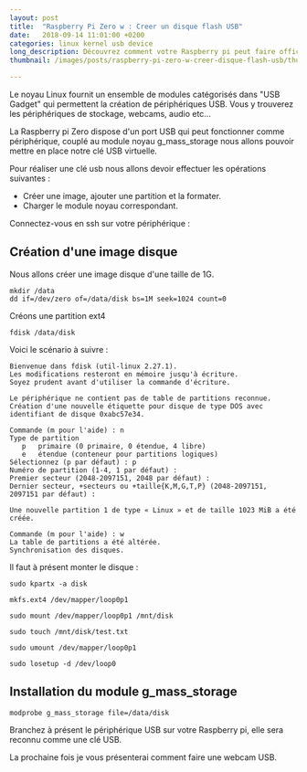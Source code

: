 ```yaml
---
layout: post
title:  "Raspberry Pi Zero w : Creer un disque flash USB"
date:   2018-09-14 11:01:00 +0200
categories: linux kernel usb device
long_description: Découvrez comment votre Raspberry pi peut faire office de disque flash USB.
thumbnail: /images/posts/raspberry-pi-zero-w-creer-disque-flash-usb/thumbnail.png

---
```


Le noyau Linux fournit un ensemble de modules catégorisés dans "USB Gadget" qui permettent la création de périphériques USB. Vous y trouverez les périphériques de stockage, webcams, audio etc...

La Raspberry pi Zero dispose d'un port USB qui peut fonctionner comme périphérique, couplé au module noyau g_mass_storage nous allons pouvoir mettre en place notre clé USB virtuelle.

Pour réaliser une clé usb nous allons devoir effectuer les opérations suivantes :

* Créer une image, ajouter une partition et la formater.
* Charger le module noyau correspondant.

Connectez-vous en ssh sur votre périphérique :

## Création d'une image disque


Nous allons créer une image disque d'une taille de 1G.
```
mkdir /data
dd if=/dev/zero of=/data/disk bs=1M seek=1024 count=0
```

Créons une partition ext4
```
fdisk /data/disk
```

Voici le scénario à suivre :

```
Bienvenue dans fdisk (util-linux 2.27.1).
Les modifications resteront en mémoire jusqu'à écriture.
Soyez prudent avant d'utiliser la commande d'écriture.

Le périphérique ne contient pas de table de partitions reconnue.
Création d'une nouvelle étiquette pour disque de type DOS avec identifiant de disque 0xabc57e34.

Commande (m pour l'aide) : n
Type de partition
   p   primaire (0 primaire, 0 étendue, 4 libre)
   e   étendue (conteneur pour partitions logiques)
Sélectionnez (p par défaut) : p
Numéro de partition (1-4, 1 par défaut) :
Premier secteur (2048-2097151, 2048 par défaut) :
Dernier secteur, +secteurs ou +taille{K,M,G,T,P} (2048-2097151, 2097151 par défaut) :

Une nouvelle partition 1 de type « Linux » et de taille 1023 MiB a été créée.

Commande (m pour l'aide) : w
La table de partitions a été altérée.
Synchronisation des disques.

```

Il faut à présent monter le disque :

```
sudo kpartx -a disk

mkfs.ext4 /dev/mapper/loop0p1

sudo mount /dev/mapper/loop0p1 /mnt/disk

sudo touch /mnt/disk/test.txt

sudo umount /dev/mapper/loop0p1

sudo losetup -d /dev/loop0
```

## Installation du module g_mass_storage

```
modprobe g_mass_storage file=/data/disk
```

Branchez à présent le périphérique USB sur votre Raspberry pi, elle sera reconnu comme une clé USB.  

La prochaine fois je vous présenterai comment faire une webcam USB.
